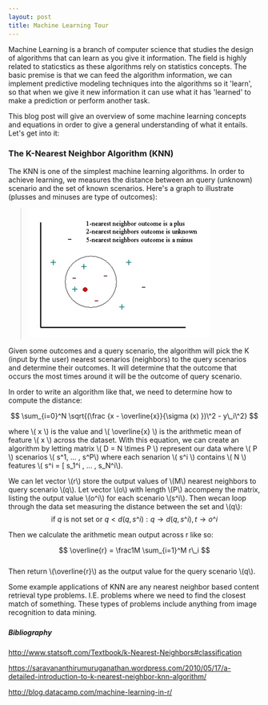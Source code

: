 ```yaml
---
layout: post
title: Machine Learning Tour
---
```

   
Machine Learning is a branch of computer science that studies the design of algorithms that can learn as you give it information. 
The field is highly related to staticstics as these algorithms rely on statistics concepts. The basic premise is that we can feed
the algorithm information, we can implement predictive modeling techniques into the algorithms so it 'learn', so that when we
give it new information it can use what it has 'learned' to make a prediction or perform another task.  
  
This blog post will give an overview of some machine learning concepts and equations in order to give a general understanding of
what it entails. Let's get into it:

### The K-Nearest Neighbor Algorithm (KNN)
The KNN is one of the simplest machine learning algorithms. In order to achieve learning,
we measures the distance between an query (unknown) scenario and the set of known scenarios.
Here's a graph to illustrate (plusses and minuses are type of outcomes):  
  
> ![KNN Graph](../images/knn1.jpg)   

Given some outcomes and a query scenario, the algorithm will pick the K (input by the user)
nearest scenarios (neighbors) to the query scenarios and determine their outcomes. It will 
determine that the outcome that occurs the most times around it will be the outcome of query
scenario.  
  
In order to write an algorithm like that, we need to determine how to compute the distance:    

$$ \sum_{i=0}^N \sqrt{(\frac {x - \overline{x}}{\sigma (x) })\^2 - y\_i\^2} $$

where \\( x \\) is the value and \\( \overline{x} \\) is the arithmetic mean of feature \\( x \\)
across the dataset. With this equation, we can create an algorithm by letting matrix \\( D = N \times P \\) represent our data where \\( P \\) scenarios \\( s\^1, ... , s\^P\\)
where each senarion \\( s\^i \\) contains \\( N \\) features \\( s\^i = [ s\_1\^i , ... , s\_N\^i\\).  
  
We can let vector \\(r\\) store the output values of \\(M\\) nearest neighbors to query scenario \\(q\\). Let vector \\(o\\) 
with length \\(P\\) accompeny the matrix, listing the output value \\(o\^i\\) for each scenario \\(s\^i\\). 
Then wecan loop through the data set measuring the distance between the set and \\(q\\):  
$$ \text{if } q \text{ is not set or } q < d(q,s\^i):q \rightarrow d(q,s\^i), t \rightarrow o\^i $$

Then we calculate the arithmetic mean output across r like so:

$$ \overline{r} = \frac1M \sum_{i=1}^M r\_i $$  
Then return \\(\overline{r}\\) as the output value for the query scenario \\(q\\).  
  
Some example applications of KNN are any nearest neighbor based content retrieval type problems. I.E. 
problems where we need to find the closest match of something. These types of problems include anything from image recognition to data mining.

 
### 
 

##### Bibliography
http://www.statsoft.com/Textbook/k-Nearest-Neighbors#classification  

https://saravananthirumuruganathan.wordpress.com/2010/05/17/a-detailed-introduction-to-k-nearest-neighbor-knn-algorithm/

http://blog.datacamp.com/machine-learning-in-r/